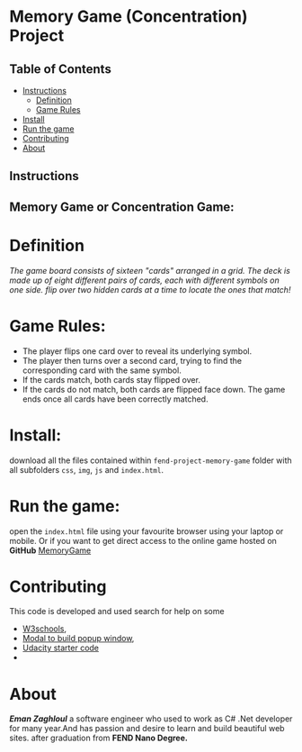 # Memory Game (Concentration) Project

## Table of Contents

* [Instructions](#instructions)
    * [Definition](#Definition)
    * [Game Rules](#Rules)
* [Install](#Install)
* [Run the game](#Run)
* [Contributing](#contributing)
* [About](#About)

## Instructions

## Memory Game or Concentration Game:
# Definition
_The game board consists of sixteen "cards" arranged in a grid. The deck is made up of eight different pairs of cards, each with different symbols on one side.
flip over two hidden cards at a time to locate the ones that match!_

# Game Rules:
* The player flips one card over to reveal its underlying symbol.
* The player then turns over a second card, trying to find the corresponding card with the same symbol.
* If the cards match, both cards stay flipped over.
* If the cards do not match, both cards are flipped face down.
The game ends once all cards have been correctly matched.

# Install:
download all the files contained within `fend-project-memory-game` folder
with all subfolders `css`, `img`, `js` and `index.html`.

# Run the game:
open the `index.html` file using your favourite browser using your laptop or mobile.
Or if you want to get direct access to the online game hosted on **GitHub**
[MemoryGame](https://emyengineer.github.io/fend-project-memory-game/)
# Contributing
This code is developed and used search for help on some
* [W3schools](https://www.w3schools.com/jsref/met_win_settimeout.asp),
* [Modal to build popup window](https://www.w3schools.com/howto/tryit.asp?filename=tryhow_css_modal),
* [Udacity starter code](https://github.com/udacity/fend-project-memory-game)
* 
# About
_**Eman Zaghloul**_ a software engineer who used to work as C# .Net developer for many year.And has passion and desire to learn and build beautiful web sites.
after graduation from **FEND Nano Degree.**  


